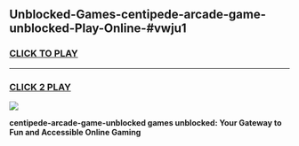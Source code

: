 
## Unblocked-Games-centipede-arcade-game-unblocked-Play-Online-#vwju1
<h3>
<a href="https://premium.freeplayer.one?title=centipede-arcade-game-unblocked&ref=27F">CLICK TO PLAY</a></h3>
<hr>

<h3>
<a href="https://premium.freeplayer.one?title=centipede-arcade-game-unblocked&ref=27F">CLICK 2 PLAY</a>
  
</h3>

<a href="https://premium.freeplayer.one?title=centipede-arcade-game-unblocked&ref=27F"><img src="https://clearcache.store/games.png"></a>


**centipede-arcade-game-unblocked games unblocked: Your Gateway to Fun and Accessible Online Gaming**
